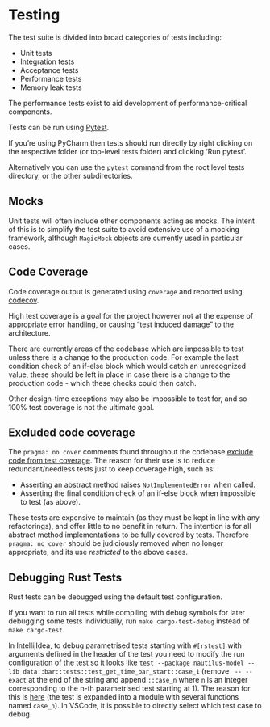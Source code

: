 # Testing
The test suite is divided into broad categories of tests including:

- Unit tests
- Integration tests
- Acceptance tests
- Performance tests
- Memory leak tests

The performance tests exist to aid development of performance-critical components.

Tests can be run using [Pytest](https://docs.pytest.org).

If you’re using PyCharm then tests should run directly by right clicking on the respective folder (or top-level tests folder) and clicking ‘Run pytest’.

Alternatively you can use the `pytest` command from the root level tests directory, or the other subdirectories.

## Mocks

Unit tests will often include other components acting as mocks. The intent of this is to simplify
the test suite to avoid extensive use of a mocking framework, although `MagicMock` objects are
currently used in particular cases.

## Code Coverage

Code coverage output is generated using `coverage` and reported using [codecov](https://about.codecov.io/).

High test coverage is a goal for the project however not at the expense of appropriate error
handling, or causing “test induced damage” to the architecture.

There are currently areas of the codebase which are impossible to test unless there is a change to
the production code. For example the last condition check of an if-else block which would catch an
unrecognized value, these should be left in place in case there is a change to the production code - which these checks could then catch.

Other design-time exceptions may also be impossible to test for, and so 100% test coverage is not
the ultimate goal.

## Excluded code coverage

The `pragma: no cover` comments found throughout the codebase [exclude code from test coverage](https://coverage.readthedocs.io/en/coverage-4.3.3/excluding.html).
The reason for their use is to reduce redundant/needless tests just to keep coverage high, such as:

- Asserting an abstract method raises `NotImplementedError` when called.
- Asserting the final condition check of an if-else block when impossible to test (as above).

These tests are expensive to maintain (as they must be kept in line with any refactorings), and
offer little to no benefit in return. The intention is for all abstract method
implementations to be fully covered by tests. Therefore `pragma: no cover` should be judiciously
removed when no longer appropriate, and its use *restricted* to the above cases.

## Debugging Rust Tests

Rust tests can be debugged using the default test configuration.

If you want to run all tests while compiling with debug symbols for later debugging some tests individually,
run `make cargo-test-debug` instead of `make cargo-test`.

In IntellijIdea, to debug parametrised tests starting with `#[rstest]` with arguments defined in the header of the test
you need to modify the run configuration of the test so it looks like
`test --package nautilus-model --lib data::bar::tests::test_get_time_bar_start::case_1`
(remove ` -- --exact` at the end of the string and append `::case_n` where `n` is an integer corresponding to
the n-th parametrised test starting at 1).
The reason for this is [here](https://github.com/rust-lang/rust-analyzer/issues/8964#issuecomment-871592851)
(the test is expanded into a module with several functions named `case_n`).
In VSCode, it is possible to directly select which test case to debug.
